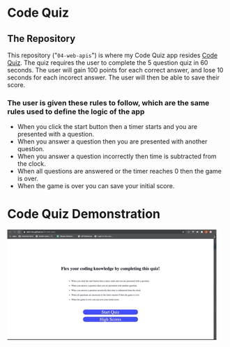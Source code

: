 # Code Quiz
## The Repository
This repository ("`04-web-apis`") is where my Code Quiz app resides [Code Quiz](https://shiv-ms.github.io/04-web-apis/).  The quiz requires the user to complete the 5 question quiz in 60 seconds. The user will gain 100 points for each correct answer, and lose 10 seconds for each incorect answer.  The user will then be able to save their score.
### The user is given these rules to follow, which are the same rules used to define the logic of the app
* When you click the start button then a timer starts and you are presented with a question.
* When you answer a question then you are presented with another question.
* When you answer a question incorrectly then time is subtracted from the clock.
* When all questions are answered or the timer reaches 0 then the game is over.
* When the game is over you can save your initial score.
# Code Quiz Demonstration
![](./img/code_quiz.gif)